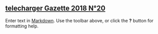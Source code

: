 ## [telecharger Gazette 2018 N°20]()

Enter text in [Markdown](http://daringfireball.net/projects/markdown/). Use the toolbar above, or click the **?** button for formatting help.
